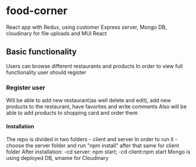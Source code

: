 # food-corner
React app with Redux, using customer Express server, Mongo DB, cloudinary for file uploads and MUI React
## Basic functionality
Users can browse different restaurants and products 
In order to view full functionality user should register
### Register user
Will be able to add new restaurant(as well delete and edit), add new products to the restaurant, have favorites and write comments
Also will be able to add products to shopping card and order them

#### Installation 
The repo is divided in two folders - client and server 
In order to run it - choose the server folder and run "npm install" after that same for client folder 
After installation: -cd server: npm start; -cd client:npm start 
Mongo is using deployed DB, smame for Cloudinary
 
